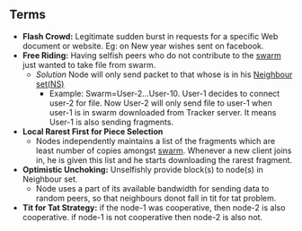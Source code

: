 ## Terms

- **Flash Crowd:** Legitimate sudden burst in requests for a specific Web document or website. Eg: on New year wishes sent on facebook.
- **Free Riding:** Having selfish peers who do not contribute to the [swarm](/System-Design/Scalable/Distributed_Downloading_Systems/BitTorrent/Terms.md) just wanted to take file from swarm.
  - *Solution* Node will only send packet to that whose is in his [Neighbour set(NS)](/System-Design/Scalable/Distributed_Downloading_Systems/BitTorrent/Terms.md)
    - Example: Swarm=User-2...User-10. User-1 decides to connect user-2 for file. Now User-2 will only send file to user-1 when user-1 is in swarm downloaded from Tracker server. It means User-1 is also sending fragments.
- **Local Rarest First for Piece Selection**
  - Nodes independently maintains a list of the fragments which are least number of copies amongst [swarm](/System-Design/Scalable/Distributed_Downloading_Systems/BitTorrent/Terms.md). Whenever a new client joins in, he is given this list and he starts downloading the rarest fragment.
- **Optimistic Unchoking:** Unselfishly provide block(s) to node(s) in Neighbour set.
  - Node uses a part of its available bandwidth for sending data to random peers, so that neighbours donot fall in tit for tat problem.
- **Tit for Tat Strategy:**  if the node-1 was cooperative, then node-2 is also cooperative. if node-1 is not cooperative then node-2 is also not.

